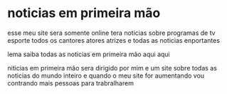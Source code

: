 # noticias em primeira mão                    

esse meu site sera somente online tera noticias sobre programas de tv esporte todos os cantores atores atrizes e todas as noticias enportantes

lema saiba todas as noticias em primeira mão aqui aqui 

niticias em primeira mão sera dirigido por mim e um site sobre todas as noticias do mundo inteiro e quando o meu site for aumentando vou contrando mais pessoas para trabralharem 
